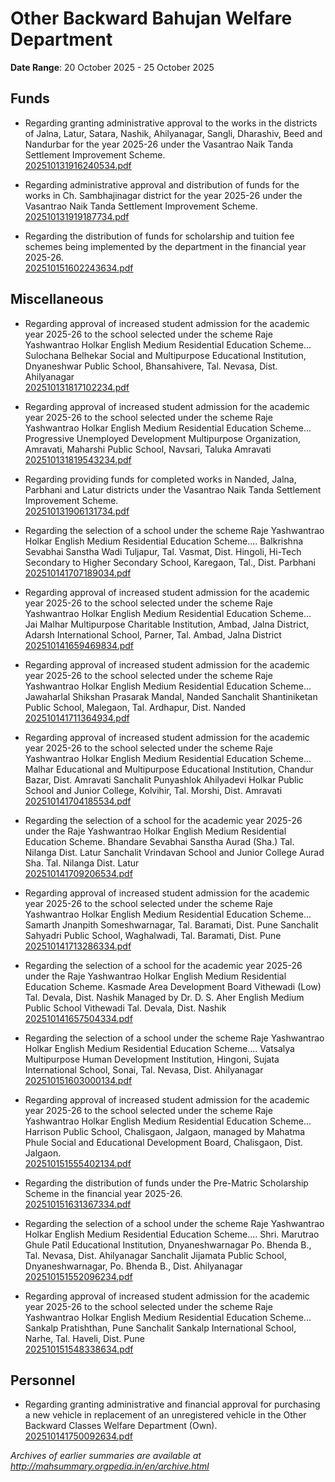 # Other Backward Bahujan Welfare Department

**Date Range**: 20 October 2025 - 25 October 2025


## Funds
- Regarding granting administrative approval to the works in the districts of Jalna, Latur, Satara, Nashik, Ahilyanagar, Sangli, Dharashiv, Beed and Nandurbar for the year 2025-26 under the Vasantrao Naik Tanda Settlement Improvement Scheme.\
  [202510131916240534.pdf](https://gr.maharashtra.gov.in/Site/Upload/Government%20Resolutions/English/202510131916240534.pdf)

- Regarding administrative approval and distribution of funds for the works in Ch. Sambhajinagar district for the year 2025-26 under the Vasantrao Naik Tanda Settlement Improvement Scheme.\
  [202510131919187734.pdf](https://gr.maharashtra.gov.in/Site/Upload/Government%20Resolutions/English/202510131919187734....pdf)

- Regarding the distribution of funds for scholarship and tuition fee schemes being implemented by the department in the financial year 2025-26.\
  [202510151602243634.pdf](https://gr.maharashtra.gov.in/Site/Upload/Government%20Resolutions/English/202510151602243634.pdf)

## Miscellaneous
- Regarding approval of increased student admission for the academic year 2025-26 to the school selected under the scheme Raje Yashwantrao Holkar English Medium Residential Education Scheme... Sulochana Belhekar Social and Multipurpose Educational Institution, Dnyaneshwar Public School, Bhansahivere, Tal. Nevasa, Dist. Ahilyanagar\
  [202510131817102234.pdf](https://gr.maharashtra.gov.in/Site/Upload/Government%20Resolutions/English/202510131817102234.pdf)

- Regarding approval of increased student admission for the academic year 2025-26 to the school selected under the scheme Raje Yashwantrao Holkar English Medium Residential Education Scheme... Progressive Unemployed Development Multipurpose Organization, Amravati, Maharshi Public School, Navsari, Taluka Amravati\
  [202510131819543234.pdf](https://gr.maharashtra.gov.in/Site/Upload/Government%20Resolutions/English/202510131819543234.pdf)

- Regarding providing funds for completed works in Nanded, Jalna, Parbhani and Latur districts under the Vasantrao Naik Tanda Settlement Improvement Scheme.\
  [202510131906131734.pdf](https://gr.maharashtra.gov.in/Site/Upload/Government%20Resolutions/English/202510131906131734.pdf)

- Regarding the selection of a school under the scheme Raje Yashwantrao Holkar English Medium Residential Education Scheme.... Balkrishna Sevabhai Sanstha Wadi Tuljapur, Tal. Vasmat, Dist. Hingoli, Hi-Tech Secondary to Higher Secondary School, Karegaon, Tal., Dist. Parbhani\
  [202510141707189034.pdf](https://gr.maharashtra.gov.in/Site/Upload/Government%20Resolutions/English/202510141707189034.pdf)

- Regarding approval of increased student admission for the academic year 2025-26 to the school selected under the scheme Raje Yashwantrao Holkar English Medium Residential Education Scheme... Jai Malhar Multipurpose Charitable Institution, Ambad, Jalna District, Adarsh International School, Parner, Tal. Ambad, Jalna District\
  [202510141659469834.pdf](https://gr.maharashtra.gov.in/Site/Upload/Government%20Resolutions/English/202510141659469834.pdf)

- Regarding approval of increased student admission for the academic year 2025-26 to the school selected under the scheme Raje Yashwantrao Holkar English Medium Residential Education Scheme... Jawaharlal Shikshan Prasarak Mandal, Nanded Sanchalit Shantiniketan Public School, Malegaon, Tal. Ardhapur, Dist. Nanded\
  [202510141711364934.pdf](https://gr.maharashtra.gov.in/Site/Upload/Government%20Resolutions/English/202510141711364934.pdf)

- Regarding approval of increased student admission for the academic year 2025-26 to the school selected under the scheme Raje Yashwantrao Holkar English Medium Residential Education Scheme... Malhar Educational and Multipurpose Educational Institution, Chandur Bazar, Dist. Amravati Sanchalit Punyashlok Ahilyadevi Holkar Public School and Junior College, Kolvihir, Tal. Morshi, Dist. Amravati\
  [202510141704185534.pdf](https://gr.maharashtra.gov.in/Site/Upload/Government%20Resolutions/English/202510141704185534.pdf)

- Regarding the selection of a school for the academic year 2025-26 under the Raje Yashwantrao Holkar English Medium Residential Education Scheme. Bhandare Sevabhai Sanstha Aurad (Sha.) Tal. Nilanga Dist. Latur Sanchalit Vrindavan School and Junior College Aurad Sha. Tal. Nilanga Dist. Latur\
  [202510141709206534.pdf](https://gr.maharashtra.gov.in/Site/Upload/Government%20Resolutions/English/202510141709206534.pdf)

- Regarding approval of increased student admission for the academic year 2025-26 to the school selected under the scheme Raje Yashwantrao Holkar English Medium Residential Education Scheme... Samarth Jnanpith Someshwarnagar, Tal. Baramati, Dist. Pune Sanchalit Sahyadri Public School, Waghalwadi, Tal. Baramati, Dist. Pune\
  [202510141713286334.pdf](https://gr.maharashtra.gov.in/Site/Upload/Government%20Resolutions/English/202510141713286334.pdf)

- Regarding the selection of a school for the academic year 2025-26 under the Raje Yashwantrao Holkar English Medium Residential Education Scheme. Kasmade Area Development Board Vithewadi (Low) Tal. Devala, Dist. Nashik Managed by Dr. D. S. Aher English Medium Public School Vithewadi Tal. Devala, Dist. Nashik\
  [202510141657504334.pdf](https://gr.maharashtra.gov.in/Site/Upload/Government%20Resolutions/English/202510141657504334.pdf)

- Regarding the selection of a school under the scheme Raje Yashwantrao Holkar English Medium Residential Education Scheme.... Vatsalya Multipurpose Human Development Institution, Hingoni, Sujata International School, Sonai, Tal. Nevasa, Dist. Ahilyanagar\
  [202510151603000134.pdf](https://gr.maharashtra.gov.in/Site/Upload/Government%20Resolutions/English/202510151603000134.pdf)

- Regarding approval of increased student admission for the academic year 2025-26 to the school selected under the scheme Raje Yashwantrao Holkar English Medium Residential Education Scheme... Harrison Public School, Chalisgaon, Jalgaon, managed by Mahatma Phule Social and Educational Development Board, Chalisgaon, Dist. Jalgaon.\
  [202510151555402134.pdf](https://gr.maharashtra.gov.in/Site/Upload/Government%20Resolutions/English/202510151555402134.pdf)

- Regarding the distribution of funds under the Pre-Matric Scholarship Scheme in the financial year 2025-26.\
  [202510151631367334.pdf](https://gr.maharashtra.gov.in/Site/Upload/Government%20Resolutions/English/202510151631367334.pdf)

- Regarding the selection of a school under the scheme Raje Yashwantrao Holkar English Medium Residential Education Scheme.... Shri. Marutrao Ghule Patil Educational Institution, Dnyaneshwarnagar Po. Bhenda B., Tal. Nevasa, Dist. Ahilyanagar Sanchalit Jijamata Public School, Dnyaneshwarnagar, Po. Bhenda B., Dist. Ahilyanagar\
  [202510151552096234.pdf](https://gr.maharashtra.gov.in/Site/Upload/Government%20Resolutions/English/202510151552096234.pdf)

- Regarding approval of increased student admission for the academic year 2025-26 to the school selected under the scheme Raje Yashwantrao Holkar English Medium Residential Education Scheme... Sankalp Pratishthan, Pune Sanchalit Sankalp International School, Narhe, Tal. Haveli, Dist. Pune\
  [202510151548338634.pdf](https://gr.maharashtra.gov.in/Site/Upload/Government%20Resolutions/English/202510151548338634.pdf)

## Personnel
- Regarding granting administrative and financial approval for purchasing a new vehicle in replacement of an unregistered vehicle in the Other Backward Classes Welfare Department (Own).\
  [202510141750092634.pdf](https://gr.maharashtra.gov.in/Site/Upload/Government%20Resolutions/English/202510141750092634.pdf)


*Archives of earlier summaries are available at http://mahsummary.orgpedia.in/en/archive.html*
